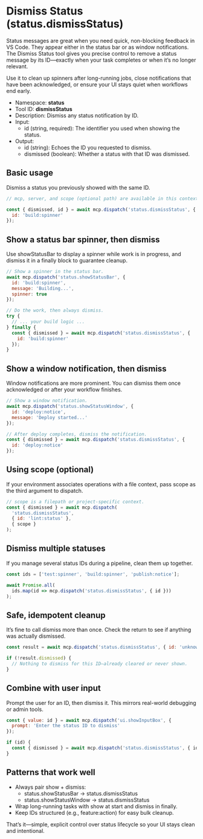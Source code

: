 # Dismiss Status (status.dismissStatus)

Status messages are great when you need quick, non-blocking feedback in VS Code. They appear either in the status bar or as window notifications. The Dismiss Status tool gives you precise control to remove a status message by its ID—exactly when your task completes or when it’s no longer relevant.

Use it to clean up spinners after long-running jobs, close notifications that have been acknowledged, or ensure your UI stays quiet when workflows end early.

- Namespace: **status**
- Tool ID: **dismissStatus**
- Description: Dismiss any status notification by ID.
- Input:
  - id (string, required): The identifier you used when showing the status.
- Output:
  - id (string): Echoes the ID you requested to dismiss.
  - dismissed (boolean): Whether a status with that ID was dismissed.

## Basic usage

Dismiss a status you previously showed with the same ID.

```javascript
// mcp, server, and scope (optional path) are available in this context.

const { dismissed, id } = await mcp.dispatch('status.dismissStatus', {
  id: 'build:spinner'
});
```

## Show a status bar spinner, then dismiss

Use showStatusBar to display a spinner while work is in progress, and dismiss it in a finally block to guarantee cleanup.

```javascript
// Show a spinner in the status bar.
await mcp.dispatch('status.showStatusBar', {
  id: 'build:spinner',
  message: 'Building...',
  spinner: true
});

// Do the work, then always dismiss.
try {
  // ... your build logic ...
} finally {
  const { dismissed } = await mcp.dispatch('status.dismissStatus', {
    id: 'build:spinner'
  });
}
```

## Show a window notification, then dismiss

Window notifications are more prominent. You can dismiss them once acknowledged or after your workflow finishes.

```javascript
// Show a window notification.
await mcp.dispatch('status.showStatusWindow', {
  id: 'deploy:notice',
  message: 'Deploy started...'
});

// After deploy completes, dismiss the notification.
const { dismissed } = await mcp.dispatch('status.dismissStatus', {
  id: 'deploy:notice'
});
```

## Using scope (optional)

If your environment associates operations with a file context, pass scope as the third argument to dispatch.

```javascript
// scope is a filepath or project-specific context.
const { dismissed } = await mcp.dispatch(
  'status.dismissStatus',
  { id: 'lint:status' },
  { scope }
);
```

## Dismiss multiple statuses

If you manage several status IDs during a pipeline, clean them up together.

```javascript
const ids = ['test:spinner', 'build:spinner', 'publish:notice'];

await Promise.all(
  ids.map(id => mcp.dispatch('status.dismissStatus', { id }))
);
```

## Safe, idempotent cleanup

It’s fine to call dismiss more than once. Check the return to see if anything was actually dismissed.

```javascript
const result = await mcp.dispatch('status.dismissStatus', { id: 'unknown:id' });

if (!result.dismissed) {
  // Nothing to dismiss for this ID—already cleared or never shown.
}
```

## Combine with user input

Prompt the user for an ID, then dismiss it. This mirrors real-world debugging or admin tools.

```javascript
const { value: id } = await mcp.dispatch('ui.showInputBox', {
  prompt: 'Enter the status ID to dismiss'
});

if (id) {
  const { dismissed } = await mcp.dispatch('status.dismissStatus', { id });
}
```

## Patterns that work well

- Always pair show + dismiss:
  - status.showStatusBar → status.dismissStatus
  - status.showStatusWindow → status.dismissStatus
- Wrap long-running tasks with show at start and dismiss in finally.
- Keep IDs structured (e.g., feature:action) for easy bulk cleanup.

That’s it—simple, explicit control over status lifecycle so your UI stays clean and intentional.
